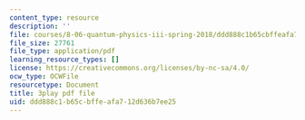 ```yaml
---
content_type: resource
description: ''
file: courses/8-06-quantum-physics-iii-spring-2018/ddd888c1b65cbffeafa712d636b7ee25_TDYMriH63us.pdf
file_size: 27761
file_type: application/pdf
learning_resource_types: []
license: https://creativecommons.org/licenses/by-nc-sa/4.0/
ocw_type: OCWFile
resourcetype: Document
title: 3play pdf file
uid: ddd888c1-b65c-bffe-afa7-12d636b7ee25
---
```

